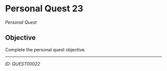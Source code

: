 # Personal Quest 23

*Personal Quest*

## Objective
Complete the personal quest objective.

---
*ID: QUEST00022*